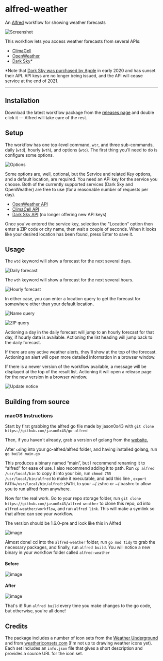 # alfred-weather

An [Alfred][alfred] workflow for showing weather forecasts

![Screenshot](doc/daily.png?raw=true)

This workflow lets you access weather forecasts from several APIs:

- [ClimaCell][climacell]
- [OpenWeather][openweather]
- [Dark Sky][darksky]\*

\*Note that [Dark Sky was purchased by Apple](https://blog.darksky.net/dark-sky-has-a-new-home/) in early 2020 and has sunset their API. API keys are no longer being issued, and the API will cease service at the end of 2021.

---

## Installation

Download the latest workflow package from the [releases page](https://github.com/jason0x43/alfred-weather/releases) and double click it — Alfred will take care of the rest.

## Setup

The workflow has one top-level command, `wtr`, and three sub-commands, daily (`wtd`), hourly (`wth`), and options (`wto`). The first thing you'll need to do is configure some options.

![Options](doc/options.png?raw=true)

Some options are, well, optional, but the Service and related Key options, and a default location, are required. You need an API key for the service you choose. Both of the currently supported services (Dark Sky and OpenWeather) are free to use (for a reasonable number of requests per day).

- [OpenWeather API](https://openweathermap.org/api)
- [ClimaCell API](https://developer.climacell.co)
- [Dark Sky API](https://darksky.net/dev/) (no longer offering new API keys)

Once you've entered the service key, selection the "Location" option then enter a ZIP code or city name, then wait a couple of seconds. When it looks like your desired location has been found, press Enter to save it.

## Usage

The `wtd` keyword will show a forecast for the next several days.

![Daily forecast](doc/daily.png?raw=true)

The `wth` keyword will show a forecast for the next several hours.

![Hourly forecast](doc/hourly.png?raw=true)

In either case, you can enter a location query to get the forecast for somewhere other than your default location.

![Name query](doc/daily_name.png?raw=true)

![ZIP query](doc/daily_zip.png?raw=true)

Actioning a day in the daily forecast will jump to an hourly forecast for that day, if hourly data is available. Actioning the list heading will jump back to the daily forecast.

If there are any active weather alerts, they'll show at the top of the forecast. Actioning an alert will open more detailed information in a browser window.

If there is a newer version of the workflow available, a message will be displayed at the top of the result list. Actioning it will open a release page for the new version in a browser window.

![Update notice](doc/update.png?raw=true)

## Building from source

### macOS Instructions

Start by first grabbing the alfred go file made by jason0x43 with `git clone https://github.com/jason0x43/go-alfred`

Then, if you haven't already, grab a version of golang from the [website.](https://openweathermap.org/api)

After `cd`ing into your go-alfred/alfred folder, and having installed golang, run `go build main.go`

This produces a binary named “main”, but I recommend renaming it to “alfred” for ease of use. I also recommend adding it to path. Run `cp alfred /usr/local/bin` to copy it into your bin, run `chmod 755 /usr/local/bin/alfred` to make it executable, and add this line , `export PATH=/usr/local/bin/alfred:$PATH`, to your ~/.zshrc or ~/.bashrc to allow you to run alfred from anywhere.

Now for the real work. Go to your repo storage folder, run `git clone https://github.com/jason0x43/alfred-weather` to clone this repo, cd into `alfred-weather/workflow`, and run `alfred link`. This will make a symlink so that alfred can see your workflow. 

The version should be 1.6.0-pre and look like this in Alfred

![image](https://user-images.githubusercontent.com/30350506/164043476-64446bad-7a14-4069-a0b2-7ba7442ba1df.png)

Almost done! cd into the `alfred-weather` folder, run `go mod tidy` to grab the necessary packages, and finally, run `alfred build`. You will notice a new binary in your workflow folder called `alfred-weather`

#### Before 

![image](https://user-images.githubusercontent.com/30350506/164044894-1a659336-4dfa-4266-a921-e138502638d4.png)

#### After

![image](https://user-images.githubusercontent.com/30350506/164045016-aaf98cca-3850-414b-bc96-0592b9b56d28.png)

That's it! Run `alfred build` every time you make changes to the go code, but otherwise, you're all done!

## Credits

The package includes a number of icon sets from the [Weather Underground](wund) and from [weathericonsets.com][icons] (I'm not up to drawing weather icons yet). Each set includes an `info.json` file that gives a short description and provides a source URL for the icon set.

[alfred]: https://www.alfredapp.com
[icons]: https://www.weathericonsets.com
[wund]: https://www.weatherunderground.com
[darksky]: https://darksky.net
[openweather]: https://openweathermap.org
[climacell]: https://climacell.co
